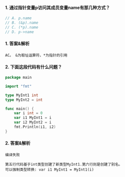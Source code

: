 #### 1. 通过指针变量p访问其成员变量name有那几种方式？

```go
// A. p.name
// B. (&p).name
// C. (*p).name
// D. p->name
```

#### 1. 答案&解析

```text
AC。 &为取址运算符，*为指针的引用
```

#### 2. 下面这段代码有什么问题？

```go
package main

import "fmt"

type MyInt1 int
type MyInt2 = int

func main() {
	var i int = 0
	var i1 MyInt1 = i
	var i2 MyInt2 = i
	fmt.Println(i1, i2)
}

```

#### 2. 答案&解析

```text
编译失败

第五行代码基于int类型创建了新类型MyInt1.第六行则是创建了别名。
可以强制类型转换: var i1 MyInt1 = MyInt1(i)
```

